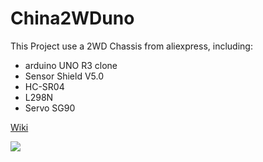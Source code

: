 # China2WDuno

This Project use a 2WD Chassis from aliexpress, including:

* arduino UNO R3 clone
* Sensor Shield V5.0
* HC-SR04
* L298N
* Servo SG90

[Wiki](https://github.com/dekoch/China2WDuno/wiki)

![](https://github.com/dekoch/China2WDuno/blob/master/img/kit/kit.JPG)
